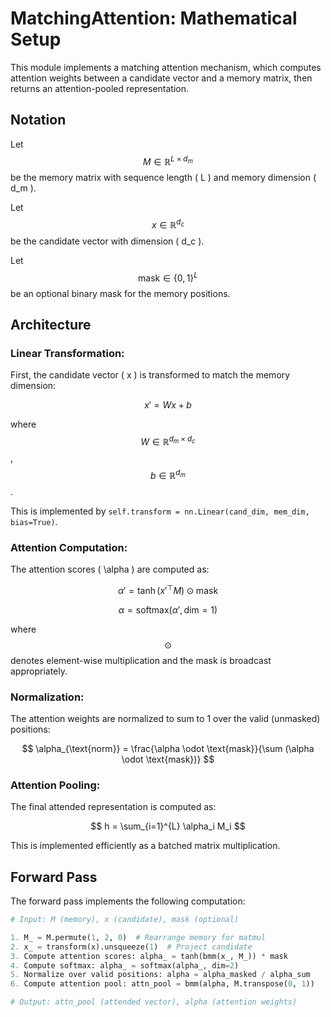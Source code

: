 # MatchingAttention: Mathematical Setup

This module implements a matching attention mechanism, which computes attention weights between a candidate vector and a memory matrix, then returns an attention-pooled representation.

## Notation

Let $$ M \in \mathbb{R}^{L \times d_m} $$ be the memory matrix with sequence length \( L \) and memory dimension \( d_m \).

Let $$ x \in \mathbb{R}^{d_c} $$ be the candidate vector with dimension \( d_c \).

Let $$ \text{mask} \in \{0,1\}^L $$ be an optional binary mask for the memory positions.

## Architecture

### Linear Transformation:
First, the candidate vector \( x \) is transformed to match the memory dimension:

$$
x' = W x + b
$$

where $$ W \in \mathbb{R}^{d_m \times d_c} $$, $$ b \in \mathbb{R}^{d_m} $$.

This is implemented by `self.transform = nn.Linear(cand_dim, mem_dim, bias=True)`.

### Attention Computation:
The attention scores \( \alpha \) are computed as:

$$
\alpha' = \tanh(x'^\top M) \odot \text{mask}
$$

$$
\alpha = \text{softmax}(\alpha', \text{dim}=1)
$$

where $$ \odot $$ denotes element-wise multiplication and the mask is broadcast appropriately.

### Normalization:
The attention weights are normalized to sum to 1 over the valid (unmasked) positions:

$$
\alpha_{\text{norm}} = \frac{\alpha \odot \text{mask}}{\sum (\alpha \odot \text{mask})}
$$

### Attention Pooling:
The final attended representation is computed as:

$$
h = \sum_{i=1}^{L} \alpha_i M_i
$$

This is implemented efficiently as a batched matrix multiplication.

## Forward Pass

The forward pass implements the following computation:

```python
# Input: M (memory), x (candidate), mask (optional)

1. M_ = M.permute(1, 2, 0)  # Rearrange memory for matmul
2. x_ = transform(x).unsqueeze(1)  # Project candidate
3. Compute attention scores: alpha_ = tanh(bmm(x_, M_)) * mask
4. Compute softmax: alpha_ = softmax(alpha_, dim=2)
5. Normalize over valid positions: alpha = alpha_masked / alpha_sum
6. Compute attention pool: attn_pool = bmm(alpha, M.transpose(0, 1))

# Output: attn_pool (attended vector), alpha (attention weights)
